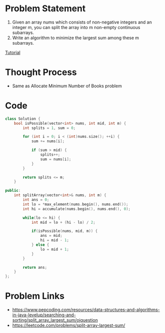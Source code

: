 # Problem Statement
1. Given an array nums which consists of non-negative integers and an integer m, you can split the array into m non-empty continuous subarrays.
2. Write an algorithm to minimize the largest sum among these m subarrays.

[Tutorial](https://www.youtube.com/watch?v=eq6dAJefOqc&list=PL-Jc9J83PIiHhXKonZxk7gbEWsmSYP5kq&index=24)

# Thought Process
- Same as Allocate Minimum Number of Books problem

# Code
```cpp
class Solution {
    bool isPossible(vector<int> nums, int mid, int m) {
        int splits = 1, sum = 0;

        for (int i = 0; i < (int)nums.size(); ++i) {
            sum += nums[i];

            if (sum > mid) {
                splits++;
                sum = nums[i];
            }
        }

        return splits <= m;
    }

public:
    int splitArray(vector<int>& nums, int m) {
        int ans = 0;
        int lo = *max_element(nums.begin(), nums.end());
        int hi = accumulate(nums.begin(), nums.end(), 0);

        while(lo <= hi) {
            int mid = lo + (hi - lo) / 2;

            if(isPossible(nums, mid, m)) {
                ans = mid;
                hi = mid - 1;
            } else {
                lo = mid + 1;
            }
        }

        return ans;
    }
};
```

# Problem Links
- https://www.pepcoding.com/resources/data-structures-and-algorithms-in-java-levelup/searching-and-sorting/split_array_largest_sum/ojquestion
- https://leetcode.com/problems/split-array-largest-sum/
